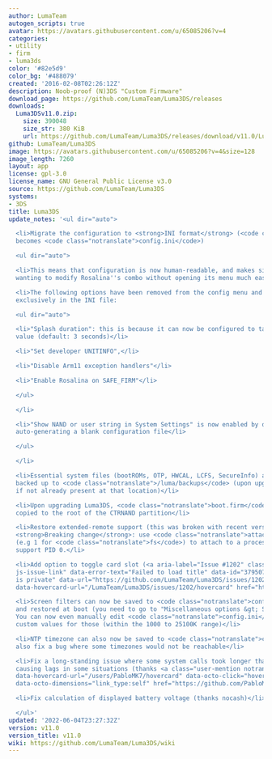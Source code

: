 ```yaml
---
author: LumaTeam
autogen_scripts: true
avatar: https://avatars.githubusercontent.com/u/65085206?v=4
categories:
- utility
- firm
- luma3ds
color: '#82e5d9'
color_bg: '#488079'
created: '2016-02-08T02:26:12Z'
description: Noob-proof (N)3DS "Custom Firmware"
download_page: https://github.com/LumaTeam/Luma3DS/releases
downloads:
  Luma3DSv11.0.zip:
    size: 390048
    size_str: 380 KiB
    url: https://github.com/LumaTeam/Luma3DS/releases/download/v11.0/Luma3DSv11.0.zip
github: LumaTeam/Luma3DS
image: https://avatars.githubusercontent.com/u/65085206?v=4&size=128
image_length: 7260
layout: app
license: gpl-3.0
license_name: GNU General Public License v3.0
source: https://github.com/LumaTeam/Luma3DS
systems:
- 3DS
title: Luma3DS
update_notes: '<ul dir="auto">

  <li>Migrate the configuration to <strong>INI format</strong> (<code class="notranslate">config.bin</code>
  becomes <code class="notranslate">config.ini</code>)

  <ul dir="auto">

  <li>This means that configuration is now human-readable, and makes situations like
  wanting to modify Rosalina''s combo without opening its menu much easier to resolve</li>

  <li>The following options have been removed from the config menu and moved to be
  exclusively in the INI file:

  <ul dir="auto">

  <li>"Splash duration": this is because it can now be configured to take any 32-bit
  value (default: 3 seconds)</li>

  <li>"Set developer UNITINFO",</li>

  <li>"Disable Arm11 exception handlers"</li>

  <li>"Enable Rosalina on SAFE_FIRM"</li>

  </ul>

  </li>

  <li>"Show NAND or user string in System Settings" is now enabled by default, when
  auto-generating a blank configuration file</li>

  </ul>

  </li>

  <li>Essential system files (bootROMs, OTP, HWCAL, LCFS, SecureInfo) are now automatically
  backed up to <code class="notranslate">/luma/backups</code> (upon upgrading Luma3DS,
  if not already present at that location)</li>

  <li>Upon upgrading Luma3DS, <code class="notranslate">boot.firm</code> is now automatically
  copied to the root of the CTRNAND partition</li>

  <li>Restore extended-remote support (this was broken with recent versions of GDB).
  <strong>Breaking change</strong>: use <code class="notranslate">attach &lt;PID+1&gt;</code>
  (e.g 1 for <code class="notranslate">fs</code>) to attach to a process, as GDB doesn''t
  support PID 0.</li>

  <li>Add option to toggle card slot (<a aria-label="Issue #1202" class="issue-link
  js-issue-link" data-error-text="Failed to load title" data-id="379507464" data-permission-text="Title
  is private" data-url="https://github.com/LumaTeam/Luma3DS/issues/1202" data-hovercard-type="issue"
  data-hovercard-url="/LumaTeam/Luma3DS/issues/1202/hovercard" href="https://github.com/LumaTeam/Luma3DS/issues/1202">#1202</a>)</li>

  <li>Screen filters can now be saved to <code class="notranslate">config.ini</code>
  and restored at boot (you need to go to "Miscellaneous options &gt; Save settings").
  You can now even manually edit <code class="notranslate">config.ini</code> to use
  custom values for those (within the 1000 to 25100K range)</li>

  <li>NTP timezone can also now be saved to <code class="notranslate">config.ini</code>;
  also fix a bug where some timezones would not be reachable</li>

  <li>Fix a long-standing issue where some system calls took longer than they should,
  causing lags in some situations (thanks <a class="user-mention notranslate" data-hovercard-type="user"
  data-hovercard-url="/users/PabloMK7/hovercard" data-octo-click="hovercard-link-click"
  data-octo-dimensions="link_type:self" href="https://github.com/PabloMK7">@PabloMK7</a>)</li>

  <li>Fix calculation of displayed battery voltage (thanks nocash)</li>

  </ul>'
updated: '2022-06-04T23:27:32Z'
version: v11.0
version_title: v11.0
wiki: https://github.com/LumaTeam/Luma3DS/wiki
---
```


